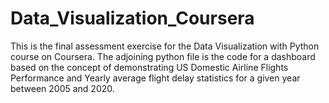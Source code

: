 # Data_Visualization_Coursera
This is the final assessment exercise for the Data Visualization with Python course on Coursera. 
The adjoining python file is the code for a dashboard based on the concept of demonstrating US Domestic Airline Flights Performance and Yearly average 
flight delay statistics for a given year between 2005 and 2020. 
